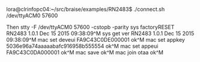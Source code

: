 lora@clrinfopc04:~/src/braise/examples/RN2483$ ./connect.sh /dev/ttyACM0 57600

Then stty -F /dev/ttyACM0 57600 -cstopb -parity
sys factoryRESET
RN2483 1.0.1 Dec 15 2015 09:38:09^M
sys get ver
RN2483 1.0.1 Dec 15 2015 09:38:09^M
mac set deveui FA9C43C0DE000001
ok^M
mac set appkey 5036e96a74aaaaabafc916958b555554
ok^M
mac set appeui FA9C43C0DA000001
ok^M
mac save
ok^M
mac join otaa
ok^M

